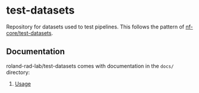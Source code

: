 # test-datasets
Repository for datasets used to test pipelines. This follows the pattern of [nf-core/test-datasets](https://github.com/nf-core/test-datasets).
## Documentation
roland-rad-lab/test-datasets comes with documentation in the `docs/` directory:

01. [Usage](https://github.com/roland-rad-lab/test-datasets/blob/master/docs/USAGE.md)

